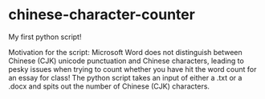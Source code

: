 chinese-character-counter
=========================

My first python script! 

Motivation for the script: Microsoft Word does not distinguish between Chinese (CJK) unicode punctuation and Chinese characters, leading to pesky issues when trying to count whether you have hit the word count for an essay for class! The python script takes an input of either a .txt or a .docx and spits out the number of Chinese (CJK) characters.

